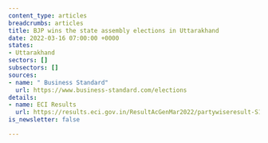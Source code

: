 ```yaml
---
content_type: articles
breadcrumbs: articles
title: BJP wins the state assembly elections in Uttarakhand
date: 2022-03-16 07:00:00 +0000
states:
- Uttarakhand
sectors: []
subsectors: []
sources:
- name: " Business Standard"
  url: https://www.business-standard.com/elections
details:
- name: ECI Results
  url: https://results.eci.gov.in/ResultAcGenMar2022/partywiseresult-S19.htm?st=S19
is_newsletter: false

---
```

